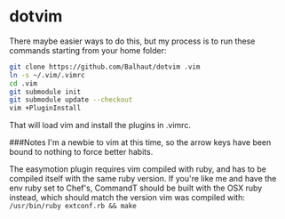 # dotvim

There maybe easier ways to do this, but my process is to run these commands starting from your home folder:
```bash
git clone https://github.com/Balhaut/dotvim .vim
ln -s ~/.vim/.vimrc
cd .vim
git submodule init
git submodule update --checkout
vim +PluginInstall
```
That will load vim and install the plugins in .vimrc.

###Notes
I'm a newbie to vim at this time, so the arrow keys have been bound to nothing to force better habits.

The easymotion plugin requires vim compiled with ruby, and has to be compiled itself with the same ruby version.
If you're like me and have the env ruby set to Chef's, CommandT should be built with the OSX ruby instead, which should match the version vim was compiled with:
`/usr/bin/ruby extconf.rb && make`

